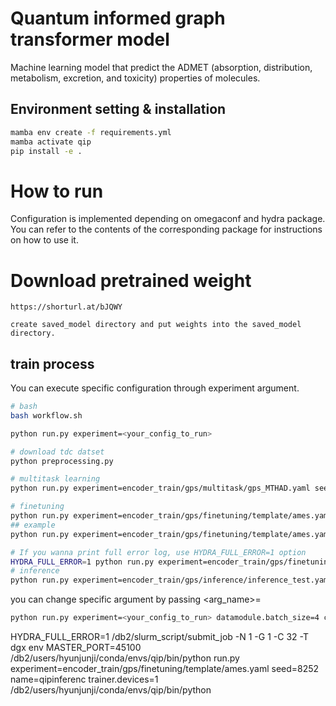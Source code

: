 # Quantum informed graph transformer model
Machine learning model that predict the ADMET (absorption, distribution, metabolism, excretion, and toxicity) properties of molecules.

## Environment setting & installation
```bash
mamba env create -f requirements.yml
mamba activate qip
pip install -e .
```

# How to run
Configuration is implemented depending on omegaconf and hydra package. 
You can refer to the contents of the corresponding package for instructions on how to use it.
# Download pretrained weight
```
https://shorturl.at/bJQWY

create saved_model directory and put weights into the saved_model directory.
```

## train process
You can execute specific configuration through experiment argument.
```bash
# bash
bash workflow.sh

python run.py experiment=<your_config_to_run>

# download tdc datset
python preprocessing.py

# multitask learning
python run.py experiment=encoder_train/gps/multitask/gps_MTHAD.yaml seed=8272

# finetuning
python run.py experiment=encoder_train/gps/finetuning/template/ames.yaml seed=8272 
## example 
python run.py experiment=encoder_train/gps/finetuning/template/ames.yaml seed=8272 system.checkpoint_path=${model_dir}/multitask_weight_HAD.ckpt

# If you wanna print full error log, use HYDRA_FULL_ERROR=1 option
HYDRA_FULL_ERROR=1 python run.py experiment=encoder_train/gps/finetuning/template/ames.yaml seed=8272 system.checkpoint_path=${model_dir}/multitask_weight_HAD.ckpt
# inference
python run.py experiment=encoder_train/gps/inference/inference_test.yaml seed=8272
```


you can change specific argument by passing <arg_name>=<value>
```bash
python run.py experiment=<your_config_to_run> datamodule.batch_size=4 callbacks=early_stopping
```
HYDRA_FULL_ERROR=1 /db2/slurm_script/submit_job -N 1 -G 1 -C 32 -T dgx env MASTER_PORT=45100 /db2/users/hyunjunji/conda/envs/qip/bin/python run.py experiment=encoder_train/gps/finetuning/template/ames.yaml seed=8252 name=qipinferenc trainer.devices=1
/db2/users/hyunjunji/conda/envs/qip/bin/python